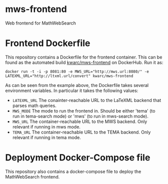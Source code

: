 mws-frontend
============
Web frontend for MathWebSearch


Frontend Dockerfile
===================

This repository contains a Dockerfile for the frontend container. This can be found as the automated build [kwarc/mws-frontend](https://hub.docker.com/r/kwarc/mws-frontend) on DockerHub. 
Run it as:

    docker run -t -i -p 8081:80 -e MWS_URL="http://mws.url:8080/" -e LATEXML_URL="http://ltxml.url/convert" kwarc/mws-frontend

As can be seen from the example above, the Dockerfile takes several environment variables. In particular it takes the following values:

- `LATEXML_URL` The conainter-reachable URL to the LaTeXML backend that parses math queries. 
- `MWS_MODE` The mode to run the frontend in. Should be either 'tema' (to run in tema-search mode) or 'mws' (to run in mws-search mode). 
- `MWS_URL` The container-reachable URL to the MWS backend. Only relevant if running in mws mode. 
- `TEMA_URL` The container-reachable URL to the TEMA backend. Only relevant if running in tema mode. 

Deployment Docker-Compose file
===================

This repository also contains a docker-compose file to deploy the MathWebSearch frontend. 